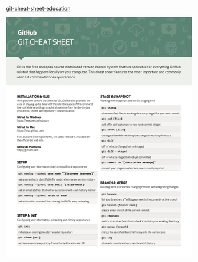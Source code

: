 [git-cheat-sheet-education](git-cheat-sheet-education.pdf)

<img src=git-cheat-sheet-education.png width='' height='' > </img>
